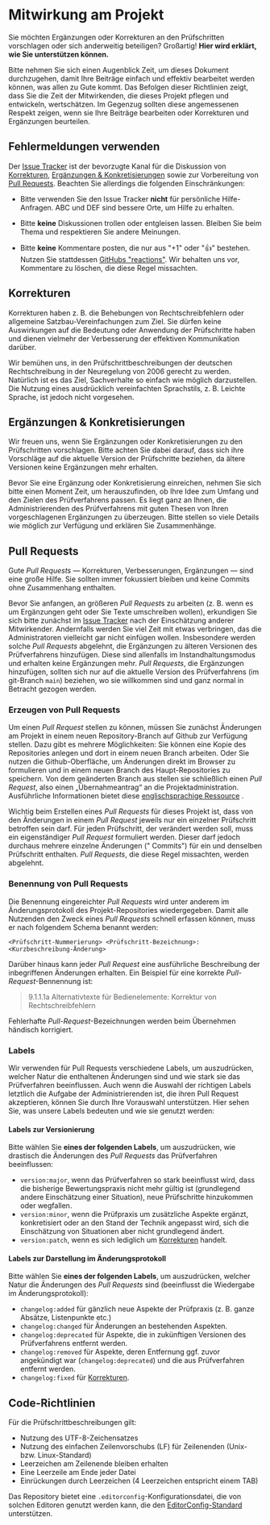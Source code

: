 # Mitwirkung am Projekt

Sie möchten Ergänzungen oder Korrekturen an den Prüfschritten vorschlagen oder sich anderweitig beteiligen?
Großartig! **Hier wird erklärt, wie Sie unterstützen können.**

Bitte nehmen Sie sich einen Augenblick Zeit, um dieses Dokument durchzugehen, damit
Ihre Beiträge einfach und effektiv
bearbeitet werden können, was allen zu Gute kommt. Das Befolgen dieser Richtlinien zeigt, dass Sie die Zeit der
Mitwirkenden, die dieses Projekt pflegen und entwickeln,
wertschätzen. Im Gegenzug sollten diese angemessenen Respekt zeigen, wenn sie Ihre Beiträge bearbeiten oder Korrekturen
und Ergänzungen beurteilen.

## Fehlermeldungen verwenden

Der [Issue Tracker](https://github.com/tollwerk/BIK-Web-Test/issues) ist der bevorzugte
Kanal für die Diskussion von [Korrekturen](#korrekturen), [Ergänzungen & Konkretisierungen](#erg%C3%A4nzungen)
sowie zur Vorbereitung von [Pull Requests](#pull-requests). Beachten Sie allerdings die
folgenden Einschränkungen:

* Bitte verwenden Sie den Issue Tracker **nicht** für persönliche Hilfe-Anfragen.
  ABC und DEF sind bessere Orte, um Hilfe zu erhalten.

* Bitte **keine** Diskussionen trollen oder entgleisen lassen. Bleiben Sie beim Thema und respektieren Sie andere
  Meinungen.

* Bitte **keine** Kommentare posten, die nur aus "+1" oder ":thumbsup:" bestehen. Nutzen Sie stattdessen
  [GitHubs "reactions"](https://blog.github.com/2016-03-10-add-reactions-to-pull-requests-issues-and-comments/).
  Wir behalten uns vor, Kommentare zu löschen, die diese Regel missachten.

## Korrekturen

Korrekturen haben z. B. die Behebungen von Rechtschreibfehlern oder allgemeine Satzbau-Vereinfachungen zum Ziel. Sie
dürfen keine Auswirkungen auf die Bedeutung oder Anwendung der Prüfschritte haben und dienen vielmehr der
Verbesserung der effektiven Kommunikation darüber.

Wir bemühen uns, in den Prüfschrittbeschreibungen der deutschen Rechtschreibung
in der
Neuregelung
von 2006 gerecht zu werden. Natürlich ist es das Ziel, Sachverhalte so einfach wie möglich darzustellen. Die Nutzung
eines ausdrücklich vereinfachten Sprachstils, z. B. Leichte Sprache, ist jedoch nicht
vorgesehen.

## Ergänzungen & Konkretisierungen

Wir freuen uns, wenn Sie Ergänzungen oder Konkretisierungen zu den Prüfschritten vorschlagen. Bitte achten Sie dabei
darauf,
dass sich ihre Vorschläge auf die aktuelle Version der Prüfschritte beziehen, da ältere Versionen keine
Ergänzungen mehr erhalten.

Bevor Sie eine Ergänzung oder Konkretisierung einreichen, nehmen Sie sich bitte einen Moment Zeit, um herauszufinden,
ob Ihre Idee zum Umfang und den Zielen des Prüfverfahrens passen. Es liegt ganz an Ihnen, die Administrierenden des
Prüfverfahrens mit guten Thesen von Ihren vorgeschlagenen Ergänzungen zu überzeugen. Bitte stellen so viele Details wie
möglich zur Verfügung und erklären Sie Zusammenhänge.

## Pull Requests

Gute _Pull Requests_ — Korrekturen, Verbesserungen, Ergänzungen — sind eine große Hilfe. Sie sollten immer fokussiert
bleiben und keine Commits ohne Zusammenhang enthalten.

Bevor Sie anfangen, an größeren *Pull Request*s zu arbeiten (z. B. wenn es um Ergänzungen geht oder Sie Texte
umschreiben
wollen), erkundigen Sie sich bitte zunächst
im [Issue Tracker](https://github.com/tollwerk/BIK-Web-Test/issues) nach der Einschätzung anderer Mitwirkender.
Andernfalls werden Sie viel Zeit mit etwas
verbringen, das die Administratoren vielleicht gar nicht einfügen wollen.
Insbesondere werden solche _Pull Requests_ abgelehnt, die Ergänzungen zu älteren Versionen des Prüfverfahrens
hinzufügen.
Diese sind allenfalls im Instandhaltungsmodus und erhalten keine Ergänzungen mehr. *Pull Requests*, die Ergänzungen
hinzufügen, sollten sich nur auf die aktuelle Version des Prüfverfahrens (im git-Branch `main`) beziehen, wo sie
willkommen sind und
ganz normal in Betracht gezogen werden.

### Erzeugen von Pull Requests

Um einen *Pull Request* stellen zu können, müssen Sie zunächst Änderungen am Projekt in einem neuen Repository-Branch
auf Github zur Verfügung stellen. Dazu gibt es mehrere Möglichkeiten: Sie können eine Kopie des Repositories anlegen und
dort in einem neuen Branch arbeiten. Oder Sie nutzen die Github-Oberfläche, um Änderungen direkt im Browser zu
formulieren und in einem neuen Branch des Haupt-Repositories zu speichern. Von dem geänderten Branch aus stellen sie
schließlich einen *Pull Request*, also einen „Übernahmeantrag“ an die Projektadministration. Ausführliche Informationen
bietet
diese [englischsprachige Ressource](https://docs.github.com/en/pull-requests/collaborating-with-pull-requests/proposing-changes-to-your-work-with-pull-requests/about-pull-requests)
.

Wichtig beim Erstellen eines *Pull Requests* für dieses Projekt ist, dass von den Änderungen in einem *Pull Request*
jeweils nur
ein einzelner Prüfschritt betroffen sein darf. Für jeden Prüfschritt, der verändert werden soll, muss ein
eigenständiger *Pull Request* formuliert werden. Dieser darf jedoch durchaus mehrere einzelne Änderungen ("
Commits") für ein und denselben Prüfschritt enthalten. *Pull Requests*, die diese Regel missachten, werden abgelehnt.

### Benennung von Pull Requests

Die Benennung eingereichter *Pull Requests* wird unter anderem im Änderungsprotokoll des Projekt-Repositories
wiedergegeben. Damit alle Nutzenden den Zweck eines *Pull Requests* schnell erfassen können, muss er nach folgendem
Schema benannt werden:

```
<Prüfschritt-Nummerierung> <Prüfschritt-Bezeichnung>: <Kurzbeschreibung-Änderung>
```

Darüber hinaus kann jeder *Pull Request* eine ausführliche Beschreibung der inbegriffenen Änderungen erhalten. Ein
Beispiel für eine korrekte *Pull-Request*-Bennennung ist:

> 9.1.1.1a Alternativtexte für Bedienelemente: Korrektur von Rechtschreibfehlern

Fehlerhafte *Pull-Request*-Bezeichnungen werden beim Übernehmen händisch korrigiert.

### Labels

Wir verwenden für Pull Requests verschiedene Labels, um auszudrücken, welcher Natur die enthaltenen Änderungen sind und
wie stark sie das Prüfverfahren beeinflussen. Auch wenn die Auswahl der richtigen Labels letztlich die Aufgabe der
Administrierenden ist, die ihren Pull Request akzeptieren, können Sie durch Ihre Vorauswahl unterstützen. Hier sehen
Sie, was unsere Labels bedeuten und wie sie genutzt werden:

#### Labels zur Versionierung

Bitte wählen Sie **eines der folgenden Labels**, um auszudrücken, wie drastisch die Änderungen des *Pull Requests* das
Prüfverfahren beeinflussen:

* `version:major`, wenn das Prüfverfahren so stark beeinflusst wird, dass die bisherige
  Bewertungspraxis nicht mehr gültig ist (grundlegend andere Einschätzung einer
  Situation), neue Prüfschritte hinzukommen oder wegfallen.
* `version:minor`, wenn die Prüfpraxis um zusätzliche Aspekte ergänzt, konkretisiert oder an den Stand der Technik
  angepasst wird, sich die Einschätzung von Situationen aber nicht grundlegend ändert.
* `version:patch`, wenn es sich lediglich um [Korrekturen](#korrekturen) handelt.

#### Labels zur Darstellung im Änderungsprotokoll

Bitte wählen Sie **eines der folgenden Labels**, um auszudrücken, welcher Natur die Änderungen des *Pull Requests*
sind (beeinflusst die Wiedergabe im Änderungsprotokoll):

* `changelog:added` für gänzlich neue Aspekte der Prüfpraxis (z. B. ganze Absätze, Listenpunkte etc.)
* `changelog:changed` für Änderungen an bestehenden Aspekten.
* `changelog:deprecated` für Aspekte, die in zukünftigen Versionen des Prüfverfahrens entfernt werden.
* `changelog:removed` für Aspekte, deren Entfernung ggf. zuvor angekündigt war (`changelog:deprecated`) und die aus
  Prüfverfahren entfernt werden.
* `changelog:fixed` für [Korrekturen](#korrekturen).

## Code-Richtlinien

Für die Prüfschrittbeschreibungen gilt:

* Nutzung des UTF-8-Zeichensatzes
* Nutzung des einfachen Zeilenvorschubs (LF) für Zeilenenden (Unix- bzw. Linux-Standard)
* Leerzeichen am Zeilenende bleiben erhalten
* Eine Leerzeile am Ende jeder Datei
* Einrückungen durch Leerzeichen (4 Leerzeichen entspricht einem TAB)

Das Repository bietet eine `.editorconfig`-Konfigurationsdatei, die von solchen Editoren genutzt werden kann, die
den [EditorConfig-Standard](https://editorconfig.org) unterstützen.
